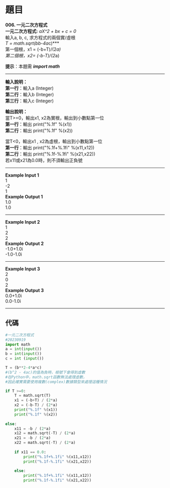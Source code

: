 # 題目
**006. 一元二次方程式**  
**一元二次方程式:** *aX^2 + bx + c = 0*  
輸入a, b, c, 求方程式的兩個實/虛根  
***T = math.sqrt(b*b-4*a*c)***  
第一個根，x1 = (-b+T)/(2*a)  
第二個根，x2= (-b-T)/(2*a)  

**提示**：本題需 ***import math***  

---------------------------------------------------
**輸入說明：**  
**第一行**：輸入a (Integer)  
**第二行**：輸入b (Integer)   
**第三行**：輸入c (Integer)  

**輸出說明：**  
當T>=0，輸出x1, x2為實根，輸出到小數點第一位  
**第一行**：輸出 print("%.1f" %(x1))  
**第二行**：輸出 print("%.1f" %(x2))  

當T<0，輸出x1 , x2為虛根，輸出到小數點第一位  
**第一行**：輸出 print("%.1f+%.1fi" %(x11,x12))  
**第二行**：輸出 print("%.1f-%.1fi" %(x21,x22))  
若x11或x21為0.0時，則不須輸出正負號  

---------------------------------------------------
**Example Input 1**  
1  
-2  
1  
**Example Output 1**  
1.0  
1.0  

---------------------------------------------------
**Example Input 2**  
1  
2  
2  
**Example Output 2**  
-1.0+1.0i  
-1.0-1.0i  

---------------------------------------------------
**Example Input 3**  
2  
0  
2  
**Example Output 3**  
0.0+1.0i  
0.0-1.0i  


---
## 代碼
```python
#一元二次方程式
#20230919
import math
a = int(input())
b = int(input())
c = int (input())

T = (b**2-4*a*c)   
#(b^2 - 4ac)的值為負時，根號下會得到虛數
#在Python中，math.sqrt函數無法處理虛數，
#因此確實需要使用複數(complex)數據類型來處理這種情況

if T >=0:
    T = math.sqrt(T)
    x1 = (-b+T) / (2*a)
    x2 = (-b-T) / (2*a)
    print("%.1f" %(x1))
    print("%.1f" %(x2))
    
else: 
    x11 = -b / (2*a)
    x12 = math.sqrt(-T) / (2*a)
    x21 = -b / (2*a)
    x22 = math.sqrt(-T) / (2*a)
    
    if x11 == 0.0:
        print("%.1f+%.1fi" %(x11,x12))
        print("%.1f-%.1fi" %(x21,x22))
        
    else:
        print("%.1f+%.1fi" %(x11,x12))
        print("%.1f-%.1fi" %(x21,x22))
```
